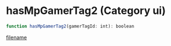 # hasMpGamerTag2 (Category ui)

```js
function hasMpGamerTag2(gamerTagId: int): boolean
```

[filename](hasMpGamerTag2_m.md ':include')